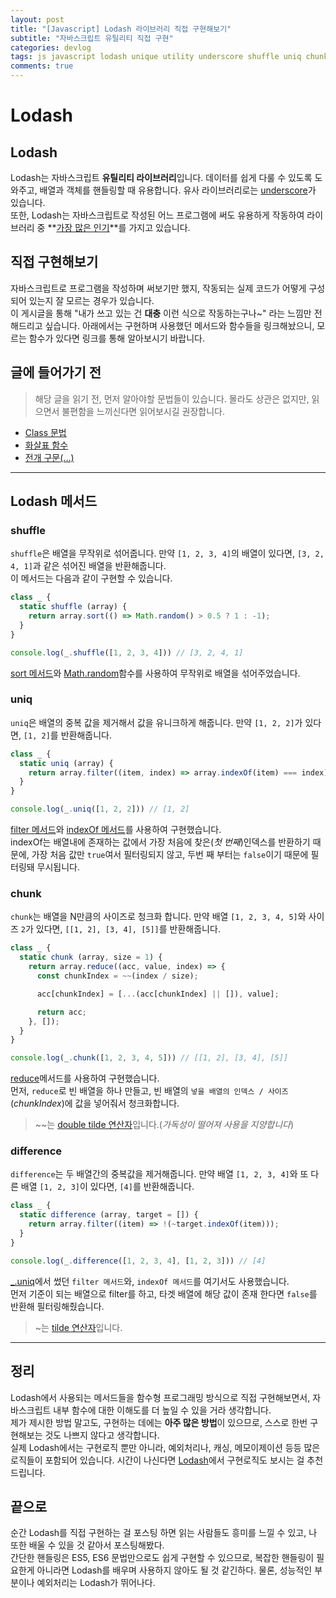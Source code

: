 ```yaml
---
layout: post
title: "[Javascript] Lodash 라이브러리 직접 구현해보기"
subtitle: "자바스크립트 유틸리티 직접 구현"
categories: devlog
tags: js javascript lodash unique utility underscore shuffle uniq chunk difference
comments: true
---
```


# Lodash

## Lodash

Lodash는 자바스크립트 **유틸리티 라이브러리**입니다. 데이터를 쉽게 다룰 수 있도록 도와주고, 배열과 객체를 핸들링할 때 유용합니다. 유사 라이브러리로는 [underscore](https://underscorejs.org/)가 있습니다.  
또한, Lodash는 자바스크립트로 작성된 어느 프로그램에 써도 유용하게 작동하여 라이브러리 중 **[가장 많은 인기](https://gist.github.com/anvaka/8e8fa57c7ee1350e3491)**를 가지고 있습니다.

## 직접 구현해보기

자바스크립트로 프로그램을 작성하며 써보기만 했지, 작동되는 실제 코드가 어떻게 구성되어 있는지 잘 모르는 경우가 있습니다.  
이 게시글을 통해 "내가 쓰고 있는 건 **대충** 이런 식으로 작동하는구나~" 라는 느낌만 전해드리고 싶습니다. 
아래에서는 구현하며 사용했던 메서드와 함수들을 링크해놨으니, 모르는 함수가 있다면 링크를 통해 알아보시기 바랍니다.

## 글에 들어가기 전

> 해당 글을 읽기 전, 먼저 알아야할 문법들이 있습니다. 몰라도 상관은 없지만, 읽으면서 불편함을 느끼신다면 읽어보시길 권장합니다.

- [Class 문법](https://developer.mozilla.org/ko/docs/Web/JavaScript/Reference/Classes)
- [화살표 함수](https://developer.mozilla.org/ko/docs/Web/JavaScript/Reference/Functions/%EC%95%A0%EB%A1%9C%EC%9A%B0_%ED%8E%91%EC%85%98)
- [전개 구문(...)](https://developer.mozilla.org/ko/docs/Web/JavaScript/Reference/Operators/Spread_syntax)

-------

## Lodash 메서드

### shuffle

`shuffle`은 배열을 무작위로 섞어줍니다. 만약 `[1, 2, 3, 4]`의 배열이 있다면, `[3, 2, 4, 1]`과 같은 섞어진 배열을 반환해줍니다.  
이 메서드는 다음과 같이 구현할 수 있습니다.

```javascript
class _ {
  static shuffle (array) {
    return array.sort(() => Math.random() > 0.5 ? 1 : -1);
  }
}

console.log(_.shuffle([1, 2, 3, 4])) // [3, 2, 4, 1]
```

[sort 메서드](https://developer.mozilla.org/ko/docs/Web/JavaScript/Reference/Global_Objects/Array/sort)와 [Math.random](https://developer.mozilla.org/ko/docs/Web/JavaScript/Reference/Global_Objects/Math/random)함수를 사용하여 무작위로 배열을 섞어주었습니다.


### uniq

`uniq`은 배열의 중복 값을 제거해서 값을 유니크하게 해줍니다. 만약 `[1, 2, 2]`가 있다면, `[1, 2]`를 반환해줍니다.

```javascript
class _ {
  static uniq (array) {
    return array.filter((item, index) => array.indexOf(item) === index);
  }
}

console.log(_.uniq([1, 2, 2])) // [1, 2]
```

[filter 메서드](https://developer.mozilla.org/ko/docs/Web/JavaScript/Reference/Global_Objects/Array/filter)와 [indexOf 메서드](https://developer.mozilla.org/ko/docs/Web/JavaScript/Reference/Global_Objects/Array/indexOf)를 사용하여 구현했습니다.  
indexOf는 배열내에 존재하는 값에서 가장 처음에 찾은(_첫 번째_)인덱스를 반환하기 때문에, 가장 처음 값만 `true`여서 필터링되지 않고, 두번 째 부터는 `false`이기 때문에 필터링돼 무시됩니다.


### chunk

`chunk`는 배열을 N만큼의 사이즈로 청크화 합니다. 만약 배열 `[1, 2, 3, 4, 5]`와 사이즈 `2`가 있다면, `[[1, 2], [3, 4], [5]]`를 반환해줍니다.

```javascript
class _ {
  static chunk (array, size = 1) {
    return array.reduce((acc, value, index) => {
      const chunkIndex = ~~(index / size);

      acc[chunkIndex] = [...(acc[chunkIndex] || []), value];

      return acc;
    }, []);
  }
}

console.log(_.chunk([1, 2, 3, 4, 5])) // [[1, 2], [3, 4], [5]]
```

[reduce](https://developer.mozilla.org/ko/docs/Web/JavaScript/Reference/Global_Objects/Array/Reduce)메서드를 사용하여 구현했습니다.  
먼저, `reduce`로 빈 배열을 하나 만들고, 빈 배열의 `넣을 배열의 인덱스 / 사이즈`(_chunkIndex_)에 값을 넣어줘서 청크화합니다.  
> ~~는 [double tilde 연산자](http://rocha.la/JavaScript-bitwise-operators-in-practice)입니다.(_가독성이 떨어져 사용을 지양합니다_)

### difference

`difference`는 두 배열간의 중복값을 제거해줍니다. 만약 배열 `[1, 2, 3, 4]`와 또 다른 배열 `[1, 2, 3]`이 있다면, `[4]`를 반환해줍니다.

```javascript
class _ {
  static difference (array, target = []) {
    return array.filter((item) => !(~target.indexOf(item)));
  }
}

console.log(_.difference([1, 2, 3, 4], [1, 2, 3])) // [4]
```

[_.uniq](#uniq)에서 썼던 `filter 메서드`와, `indexOf 메서드`를 여기서도 사용했습니다.  
먼저 기준이 되는 배열으로 filter를 하고, 타겟 배열에 해당 값이 존재 한다면 `false`를 반환해 필터링해줬습니다.

> ~는 [tilde 연산자](https://developer.mozilla.org/ko/docs/Web/JavaScript/Reference/Operators/Bitwise_Operators#Bitwise_NOT)입니다.

-----------

## 정리

Lodash에서 사용되는 메서드들을 함수형 프로그래밍 방식으로 직접 구현해보면서, 자바스크립트 내부 함수에 대한 이해도를 더 높일 수 있을 거라 생각합니다.  
제가 제시한 방법 말고도, 구현하는 데에는 **아주 많은 방법**이 있으므로, 스스로 한번 구현해보는 것도 나쁘지 않다고 생각합니다.  
실제 Lodash에서는 구현로직 뿐만 아니라, 예외처리나, 캐싱, 메모이제이션 등등 많은 로직들이 포함되어 있습니다. 시간이 나신다면 [Lodash](https://github.com/lodash/lodash)에서 구현로직도 보시는 걸 추천드립니다.

## 끝으로

순간 Lodash를 직접 구현하는 걸 포스팅 하면 읽는 사람들도 흥미를 느낄 수 있고, 나 또한 배울 수 있을 것 같아서 포스팅해봤다.  
간단한 핸들링은 ES5, ES6 문법만으로도 쉽게 구현할 수 있으므로, 복잡한 핸들링이 필요한게 아니라면 Lodash를 배우며 사용하지 않아도 될 것 같긴하다. 물론, 성능적인 부분이나 예외처리는 Lodash가 뛰어나다.